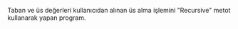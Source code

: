  Taban ve üs değerleri kullanıcıdan alınan üs alma işlemini "Recursive" metot kullanarak yapan program.
